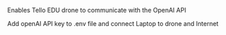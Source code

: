 Enables Tello EDU drone to communicate with the OpenAI API 


Add openAI API key to .env file and connect Laptop to drone and Internet 
 
